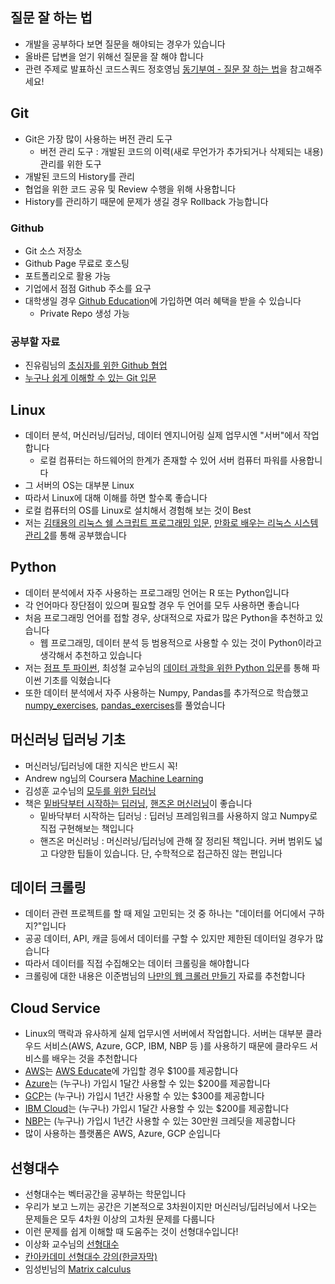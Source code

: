 ## 질문 잘 하는 법
- 개발을 공부하다 보면 질문을 해야되는 경우가 있습니다
- 올바른 답변을 얻기 위해선 질문을 잘 해야 합니다
- 관련 주제로 발표하신 코드스쿼드 정호영님 [동기부여 - 질문 잘 하는 법](https://www.youtube.com/watch?v=L2p1mdpxD5w)을 참고해주세요!


## Git
- Git은 가장 많이 사용하는 버전 관리 도구
	- 버전 관리 도구 : 개발된 코드의 이력(새로 무언가가 추가되거나 삭제되는 내용) 관리를 위한 도구
- 개발된 코드의 History를 관리
- 협업을 위한 코드 공유 및 Review 수행을 위해 사용합니다
- History를 관리하기 때문에 문제가 생길 경우 Rollback 가능합니다

### Github
- Git 소스 저장소
- Github Page 무료로 호스팅
- 포트폴리오로 활용 가능
- 기업에서 점점 Github 주소를 요구
- 대학생일 경우 [Github Education](https://education.github.com/)에 가입하면 여러 혜택을 받을 수 있습니다
	- Private Repo 생성 가능 

### 공부할 자료
- 진유림님의 [초심자를 위한 Github 협업](https://realhanbit.co.kr/books/125/)
- [누구나 쉽게 이해할 수 있는 Git 입문](https://backlog.com/git-tutorial/kr/)

## Linux
- 데이터 분석, 머신러닝/딥러닝, 데이터 엔지니어링 실제 업무시엔 "서버"에서 작업합니다
	- 로컬 컴퓨터는 하드웨어의 한계가 존재할 수 있어 서버 컴퓨터 파워를 사용합니다
- 그 서버의 OS는 대부분 Linux
- 따라서 Linux에 대해 이해를 하면 할수록 좋습니다
- 로컬 컴퓨터의 OS를 Linux로 설치해서 경험해 보는 것이 Best
- 저는 [김태용의 리눅스 쉘 스크립트 프로그래밍 입문](http://www.yes24.co.kr/24/goods/3538385), [만화로 배우는 리눅스 시스템 관리 2](http://www.yes24.com/24/Goods/33569480?Acode=101)를 통해 공부했습니다

## Python
- 데이터 분석에서 자주 사용하는 프로그래밍 언어는 R 또는 Python입니다
- 각 언어마다 장단점이 있으며 필요할 경우 두 언어를 모두 사용하면 좋습니다
- 처음 프로그래밍 언어를 접할 경우, 상대적으로 자료가 많은 Python을 추천하고 있습니다
	- 웹 프로그래밍, 데이터 분석 등 범용적으로 사용할 수 있는 것이 Python이라고 생각해서 추천하고 있습니다
- 저는 [점프 투 파이썬](https://wikidocs.net/book/1), 최성철 교수님의 [데이터 과학을 위한 Python 입문](https://www.inflearn.com/course/python-%ED%8C%8C%EC%9D%B4%EC%8D%AC-%EC%9E%85%EB%AC%B8-%EA%B0%95%EC%A2%8C/)를 통해 파이썬 기초를 익혔습니다
- 또한 데이터 분석에서 자주 사용하는 Numpy, Pandas를 추가적으로 학습했고 [numpy_exercises](https://github.com/rougier/numpy-100), [pandas_exercises](https://github.com/guipsamora/pandas_exercises)를 풀었습니다

## 머신러닝 딥러닝 기초
- 머신러닝/딥러닝에 대한 지식은 반드시 꼭!
- Andrew ng님의 Coursera [Machine Learning](https://www.coursera.org/learn/machine-learning)
- 김성훈 교수님의 [모두를 위한 딥러닝](https://www.youtube.com/playlist?list=PLlMkM4tgfjnLSOjrEJN31gZATbcj_MpUm)
- 책은 [밑바닥부터 시작하는 딥러닝](http://www.yes24.com/24/goods/34970929?scode=032&OzSrank=1), [핸즈온 머신러닝](http://www.yes24.com/24/goods/59878826?scode=032&OzSrank=1)이 좋습니다
	- 밑바닥부터 시작하는 딥러닝 : 딥러닝 프레임워크를 사용하지 않고 Numpy로 직접 구현해보는 책입니다
	- 핸즈온 머신러닝 : 머신러닝/딥러닝에 관해 잘 정리된 책입니다. 커버 범위도 넓고 다양한 팁들이 있습니다. 단, 수학적으로 접근하진 않는 편입니다 

## 데이터 크롤링
- 데이터 관련 프로젝트를 할 때 제일 고민되는 것 중 하나는 "데이터를 어디에서 구하지?"입니다	
- 공공 데이터, API, 캐글 등에서 데이터를 구할 수 있지만 제한된 데이터일 경우가 많습니다
- 따라서 데이터를 직접 수집해오는 데이터 크롤링을 해야합니다
- 크롤링에 대한 내용은 이준범님의 [나만의 웹 크롤러 만들기](https://beomi.github.io/gb-crawling/) 자료를 추천합니다

## Cloud Service
- Linux의 맥락과 유사하게 실제 업무시엔 서버에서 작업합니다. 서버는 대부분 클라우드 서비스(AWS, Azure, GCP, IBM, NBP 등 )를 사용하기 때문에 클라우드 서비스를 배우는 것을 추천합니다
- [AWS](https://aws.amazon.com/)는 [AWS Educate](https://aws.amazon.com/ko/education/awseducate/)에 가입할 경우 $100를 제공합니다
- [Azure](https://azure.microsoft.com/)는 (누구나) 가입시 1달간 사용할 수 있는 $200를 제공합니다
- [GCP](https://cloud.google.com/)는 (누구나) 가입시 1년간 사용할 수 있는 $300를 제공합니다
- [IBM Cloud](https://www.ibm.com/cloud/)는 (누구나) 가입시 1달간 사용할 수 있는 $200를 제공합니다
- [NBP](https://www.ncloud.com/)는 (누구나) 가입시 1년간 사용할 수 있는 30만원 크레딧을 제공합니다
- 많이 사용하는 플랫폼은 AWS, Azure, GCP 순입니다


## 선형대수
- 선형대수는 벡터공간을 공부하는 학문입니다
- 우리가 보고 느끼는 공간은 기본적으로 3차원이지만 머신러닝/딥러닝에서 나오는 문제들은 모두 4차원 이상의 고차원 문제를 다룹니다 
- 이런 문제를 쉽게 이해할 때 도움주는 것이 선형대수입니다!
- 이상화 교수님의 [선형대수](https://www.youtube.com/playlist?list=PLSN_PltQeOyjDGSghAf92VhdMBeaLZWR3)
- [칸아카데미 선형대수 강의(한글자막)](https://www.khanacademy.org/math/linear-algebra/vectors-and-spaces/vectors/v/vector-introduction-linear-algebra)
- 임성빈님의 [Matrix calculus](https://www.slideshare.net/ssuser7e10e4/matrix-calculus)